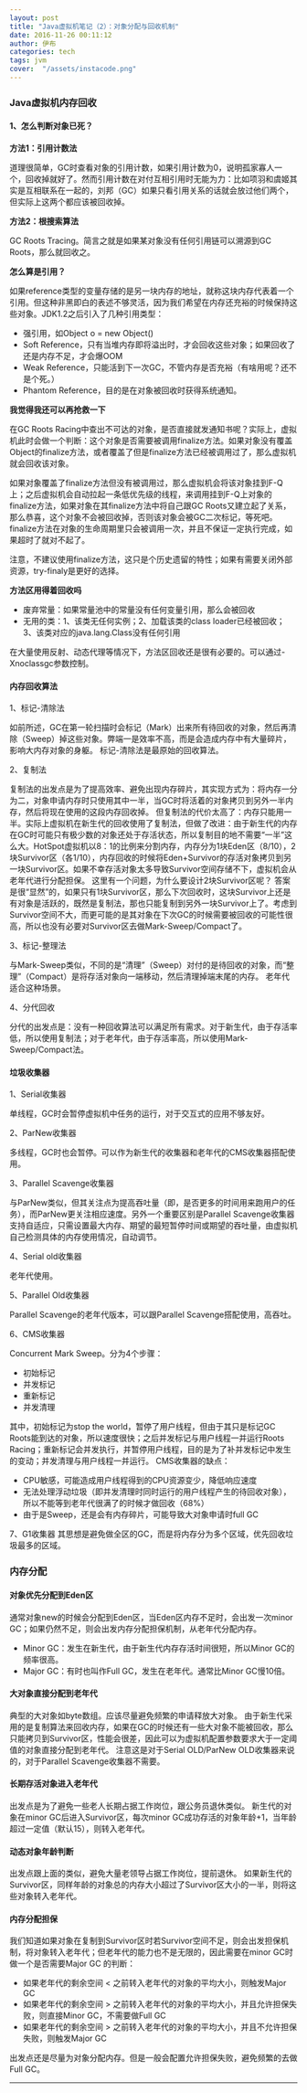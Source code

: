 ```yaml
---
layout: post
title: "Java虚拟机笔记（2）：对象分配与回收机制"
date: 2016-11-26 00:11:12
author: 伊布
categories: tech
tags: jvm
cover:  "/assets/instacode.png"
---
```



### Java虚拟机内存回收

#### 1、怎么判断对象已死？

**方法1：引用计数法**

道理很简单，GC时查看对象的引用计数，如果引用计数为0，说明孤家寡人一个，回收掉就好了。然而引用计数在对付互相引用时无能为力：比如项羽和虞姬其实是互相联系在一起的，刘邦（GC）如果只看引用关系的话就会放过他们两个，但实际上这两个都应该被回收掉。

**方法2：根搜索算法**

GC Roots Tracing。简言之就是如果某对象没有任何引用链可以溯源到GC Roots，那么就回收之。

**怎么算是引用？**

如果reference类型的变量存储的是另一块内存的地址，就称这块内存代表着一个引用。但这种非黑即白的表述不够灵活，因为我们希望在内存还充裕的时候保持这些对象。JDK1.2之后引入了几种引用类型：

- 强引用，如Object o = new Object()
- Soft Reference，只有当堆内存即将溢出时，才会回收这些对象；如果回收了还是内存不足，才会爆OOM
- Weak Reference，只能活到下一次GC，不管内存是否充裕（有啥用呢？还不是个死。）
- Phantom Reference，目的是在对象被回收时获得系统通知。

**我觉得我还可以再抢救一下**

在GC Roots Racing中查出不可达的对象，是否直接就发通知书呢？实际上，虚拟机此时会做一个判断：这个对象是否需要被调用finalize方法。如果对象没有覆盖Object的finalize方法，或者覆盖了但是finalize方法已经被调用过了，那么虚拟机就会回收该对象。

如果对象覆盖了finalize方法但没有被调用过，那么虚拟机会将该对象挂到F-Q上；之后虚拟机会自动拉起一条低优先级的线程，来调用挂到F-Q上对象的finalize方法，如果对象在其finalize方法中将自己跟GC Roots又建立起了关系，那么恭喜，这个对象不会被回收掉，否则该对象会被GC二次标记，等死吧。
finalize方法在对象的生命周期里只会被调用一次，并且不保证一定执行完成，如果超时了就对不起了。

注意，不建议使用finalize方法，这只是个历史遗留的特性；如果有需要关闭外部资源，try-finaly是更好的选择。

**方法区用得着回收吗**

- 废弃常量：如果常量池中的常量没有任何变量引用，那么会被回收
- 无用的类：1、该类无任何实例；2、加载该类的class loader已经被回收；3、该类对应的java.lang.Class没有任何引用

在大量使用反射、动态代理等情况下，方法区回收还是很有必要的。可以通过-Xnoclassgc参数控制。


#### 内存回收算法

1、标记-清除法

如前所述，GC在第一轮扫描时会标记（Mark）出来所有待回收的对象，然后再清除（Sweep）掉这些对象。弊端一是效率不高，而是会造成内存中有大量碎片，影响大内存对象的身躯。
标记-清除法是最原始的回收算法。

2、复制法

复制法的出发点是为了提高效率、避免出现内存碎片，其实现方式为：将内存一分为二，对象申请内存时只使用其中一半，当GC时将活着的对象拷贝到另外一半内存，然后将现在使用的这段内存回收掉。
但复制法的代价太高了：内存只能用一半。实际上虚拟机在新生代的回收使用了复制法，但做了改进：由于新生代的内存在GC时可能只有极少数的对象还处于存活状态，所以复制目的地不需要“一半”这么大。HotSpot虚拟机以8：1的比例来分割内存，内存分为1块Eden区（8/10），2块Survivor区（各1/10），内存回收的时候将Eden+Survivor的存活对象拷贝到另一块Survivor区。如果不幸存活对象太多导致Survivor空间存储不下，虚拟机会从老年代进行分配担保。
这里有一个问题，为什么要设计2块Survivor区呢？
答案是很“显然”的，如果只有1块Survivor区，那么下次回收时，这块Survivor上还是有对象是活跃的，既然是复制法，那也只能复制到另外一块Survivor上了。考虑到Survivor空间不大，而更可能的是其对象在下次GC的时候需要被回收的可能性很高，所以也没有必要对Survivor区去做Mark-Sweep/Compact了。

3、标记-整理法

与Mark-Sweep类似，不同的是“清理”（Sweep）对付的是待回收的对象，而“整理”（Compact）是将存活对象向一端移动，然后清理掉端末尾的内存。
老年代适合这种场景。

4、分代回收

分代的出发点是：没有一种回收算法可以满足所有需求。对于新生代，由于存活率低，所以使用复制法；对于老年代，由于存活率高，所以使用Mark-Sweep/Compact法。

#### 垃圾收集器

1、Serial收集器

单线程，GC时会暂停虚拟机中任务的运行，对于交互式的应用不够友好。

2、ParNew收集器

多线程，GC时也会暂停。可以作为新生代的收集器和老年代的CMS收集器搭配使用。

3、Parallel Scavenge收集器

与ParNew类似，但其关注点为提高吞吐量（即，是否更多的时间用来跑用户的任务），而ParNew更关注相应速度。另外一个重要区别是Parallel Scavenge收集器支持自适应，只需设置最大内存、期望的最短暂停时间或期望的吞吐量，由虚拟机自己检测具体的内存使用情况，自动调节。

4、Serial old收集器

老年代使用。

5、Parallel Old收集器

Parallel Scavenge的老年代版本，可以跟Parallel Scavenge搭配使用，高吞吐。

6、CMS收集器

Concurrent Mark Sweep。分为4个步骤：

- 初始标记
- 并发标记
- 重新标记
- 并发清理

其中，初始标记为stop the world，暂停了用户线程，但由于其只是标记GC Roots能到达的对象，所以速度很快；之后并发标记与用户线程一并运行Roots Racing；重新标记会并发执行，并暂停用户线程，目的是为了补并发标记中发生的变动；并发清理与用户线程一并运行。
CMS收集器的缺点：

- CPU敏感，可能造成用户线程得到的CPU资源变少，降低响应速度
- 无法处理浮动垃圾（即并发清理时同时运行的用户线程产生的待回收对象），所以不能等到老年代很满了的时候才做回收（68%）
- 由于是Sweep，还是会有内存碎片，可能导致大对象申请时full GC

7、G1收集器
其思想是避免做全区的GC，而是将内存分为多个区域，优先回收垃圾最多的区域。

### 内存分配

#### 对象优先分配到Eden区

通常对象new的时候会分配到Eden区，当Eden区内存不足时，会出发一次minor GC；如果仍然不足，则会出发内存分配担保机制，从老年代分配内存。

- Minor GC：发生在新生代，由于新生代内存存活时间很短，所以Minor GC的频率很高。
- Major GC：有时也叫作Full GC，发生在老年代。通常比Minor GC慢10倍。

#### 大对象直接分配到老年代

典型的大对象如byte数组。应该尽量避免频繁的申请释放大对象。
由于新生代采用的是复制算法来回收内存，如果在GC的时候还有一些大对象不能被回收，那么只能拷贝到Survivor区，性能会很差，因此可以为虚拟机配置参数要求大于一定阈值的对象直接分配到老年代。
注意这是对于Serial OLD/ParNew OLD收集器来说的，对于Parallel Scavenge收集器不需要。

#### 长期存活对象进入老年代
出发点是为了避免一些老人长期占据工作岗位，跟公务员退休类似。
新生代的对象在minor GC后进入Survivor区，每次minor GC成功存活的对象年龄+1，当年龄超过一定值（默认15），则转入老年代。

#### 动态对象年龄判断
出发点跟上面的类似，避免大量老领导占据工作岗位，提前退休。
如果新生代的Survivor区，同样年龄的对象总的内存大小超过了Survivor区大小的一半，则将这些对象转入老年代。

#### 内存分配担保
我们知道如果对象在复制到Survivor区时若Survivor空间不足，则会出发担保机制，将对象转入老年代；但老年代的能力也不是无限的，因此需要在minor GC时做一个是否需要Major GC 的判断：

- 如果老年代的剩余空间 < 之前转入老年代的对象的平均大小，则触发Major GC
- 如果老年代的剩余空间 > 之前转入老年代的对象的平均大小，并且允许担保失败，则直接Minor GC，不需要做Full GC
- 如果老年代的剩余空间 > 之前转入老年代的对象的平均大小，并且不允许担保失败，则触发Major GC

出发点还是尽量为对象分配内存。但是一般会配置允许担保失败，避免频繁的去做Full GC。



---
